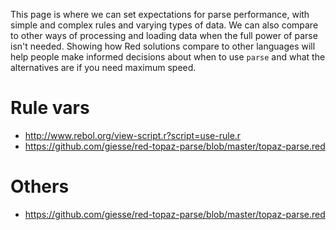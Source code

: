 This page is where we can set expectations for parse performance, with simple and complex rules and varying types of data. We can also compare to other ways of processing and loading data when the full power of parse isn't needed. Showing how Red solutions compare to other languages will help people make informed decisions about when to use `parse` and what the alternatives are if you need maximum speed.

# Rule vars

- http://www.rebol.org/view-script.r?script=use-rule.r
- https://github.com/giesse/red-topaz-parse/blob/master/topaz-parse.red


# Others

- https://github.com/giesse/red-topaz-parse/blob/master/topaz-parse.red

